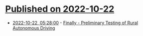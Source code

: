 # [Published on 2022-10-22](index.md)

* [2022-10-22, 05:28:00](https://soylentnews.org/article.pl?sid=22/10/21/1544244&from=rss) - [Finally - Preliminary Testing of Rural Autonomous Driving](https://soylentnews.org/article.pl?sid=22/10/21/1544244&from=rss)
